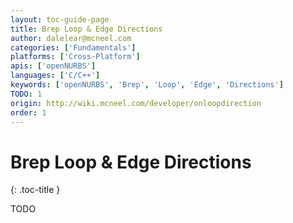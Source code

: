 ```yaml
---
layout: toc-guide-page
title: Brep Loop & Edge Directions
author: dalelear@mcneel.com
categories: ['Fundamentals']
platforms: ['Cross-Platform']
apis: ['openNURBS']
languages: ['C/C++']
keywords: ['openNURBS', 'Brep', 'Loop', 'Edge', 'Directions']
TODO: 1
origin: http://wiki.mcneel.com/developer/onloopdirection
order: 1
---
```


# Brep Loop & Edge Directions
{: .toc-title }

TODO

